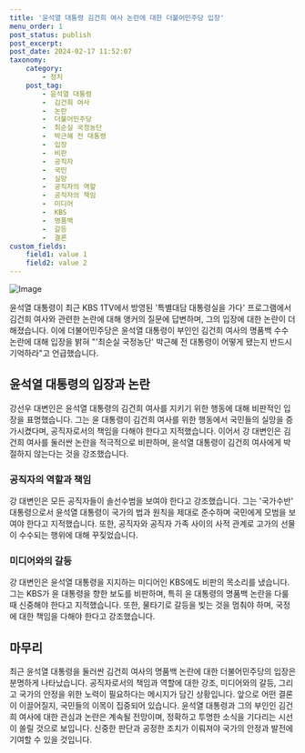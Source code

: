 ```yaml
---
title: '윤석열 대통령 김건희 여사 논란에 대한 더불어민주당 입장'
menu_order: 1
post_status: publish
post_excerpt: 
post_date: 2024-02-17 11:52:07
taxonomy:
    category:
        - 정치
    post_tag:
        - 윤석열 대통령
        -  김건희 여사
        -  논란
        -  더불어민주당
        -  최순실 국정농단
        -  박근혜 전 대통령
        -  입장
        -  비판
        -  공직자
        -  국민
        -  실망
        -  공직자의 역할
        -  공직자의 책임
        -  미디어
        -  KBS
        -  명품백
        -  갈등
        -  결론
custom_fields:
    field1: value 1
    field2: value 2
---
```


![Image](https://imgnews.pstatic.net/image/437/2024/02/11/0000379191_001_20240211171601520.jpg?type=w647)

윤석열 대통령이 최근 KBS 1TV에서 방영된 '특별대담 대통령실을 가다' 프로그램에서 김건희 여사와 관련한 논란에 대해 앵커의 질문에 답변하며, 그의 입장에 대한 논란이 더해졌습니다. 이에 더불어민주당은 윤석열 대통령이 부인인 김건희 여사의 명품백 수수 논란에 대해 입장을 밝혀 "'최순실 국정농단' 박근혜 전 대통령이 어떻게 됐는지 반드시 기억하라"고 언급했습니다.
## 윤석열 대통령의 입장과 논란
강선우 대변인은 윤석열 대통령의 김건희 여사를 지키기 위한 행동에 대해 비판적인 입장을 표명했습니다. 그는 윤 대통령이 김건희 여사를 위한 행동에서 국민들의 실망을 증가시켰다며, 공직자로서의 책임을 다해야 한다고 지적했습니다. 이어서 강 대변인은 김건희 여사를 둘러싼 논란을 적극적으로 비판하며, 윤석열 대통령이 김건희 여사에게 박절하지 않는다는 것을 강조했습니다.
### 공직자의 역할과 책임
강 대변인은 모든 공직자들이 솔선수범을 보여야 한다고 강조했습니다. 그는 '국가수반' 대통령으로서 윤석열 대통령이 국가의 법과 원칙을 제대로 준수하며 국민에게 모범을 보여야 한다고 지적했습니다. 또한, 공직자와 공직자 가족 사이의 사적 관계로 고가의 선물이 수수되는 행위에 대해 꾸짖었습니다.
### 미디어와의 갈등
강 대변인은 윤석열 대통령을 지지하는 미디어인 KBS에도 비판의 목소리를 냈습니다. 그는 KBS가 윤 대통령을 향한 보도를 비판하며, 특히 윤 대통령의 명품백 논란을 다룰 때 신중해야 한다고 지적했습니다. 또한, 물타기로 갈등을 빚는 것을 멈춰야 하며, 국정에 대한 책임을 다해야 한다고 강조했습니다.
## 마무리
최근 윤석열 대통령을 둘러싼 김건희 여사의 명품백 논란에 대한 더불어민주당의 입장은 분명하게 나타났습니다. 공직자로서의 책임과 역할에 대한 강조, 미디어와의 갈등, 그리고 국가의 안정을 위한 노력이 필요하다는 메시지가 담긴 상황입니다. 앞으로 어떤 결론이 이끌어질지, 국민들의 이목이 집중되어 있습니다. 윤석열 대통령과 그의 부인인 김건희 여사에 대한 관심과 논란은 계속될 전망이며, 정확하고 투명한 소식을 기다리는 시선이 쏠릴 것으로 보입니다. 신중한 판단과 공정한 조치가 이뤄져야 국가의 안정과 발전에 기여할 수 있을 것입니다.
